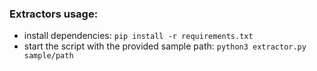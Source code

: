 ### Extractors usage:
- install dependencies:
`pip install -r requirements.txt`
- start the script with the provided sample path:
`python3 extractor.py sample/path`